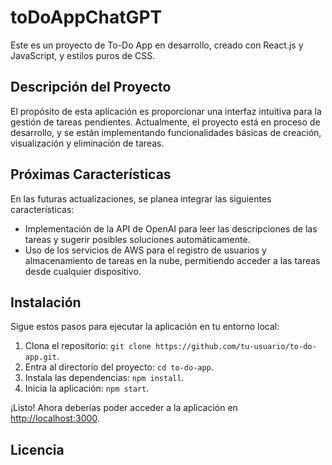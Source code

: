 # toDoAppChatGPT


Este es un proyecto de To-Do App en desarrollo, creado con React.js y JavaScript, y estilos puros de CSS.

## Descripción del Proyecto

El propósito de esta aplicación es proporcionar una interfaz intuitiva para la gestión de tareas pendientes. Actualmente, el proyecto está en proceso de desarrollo, y se están implementando funcionalidades básicas de creación, visualización y eliminación de tareas.

## Próximas Características

En las futuras actualizaciones, se planea integrar las siguientes características:

- Implementación de la API de OpenAI para leer las descripciones de las tareas y sugerir posibles soluciones automáticamente.
- Uso de los servicios de AWS para el registro de usuarios y almacenamiento de tareas en la nube, permitiendo acceder a las tareas desde cualquier dispositivo.


## Instalación

Sigue estos pasos para ejecutar la aplicación en tu entorno local:

1. Clona el repositorio: `git clone https://github.com/tu-usuario/to-do-app.git`.
2. Entra al directorio del proyecto: `cd to-do-app`.
3. Instala las dependencias: `npm install`.
4. Inicia la aplicación: `npm start`.

¡Listo! Ahora deberías poder acceder a la aplicación en [http://localhost:3000](http://localhost:3000).

## Licencia


